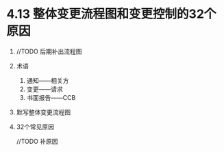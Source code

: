 # 4.13 整体变更流程图和变更控制的32个原因

1. //TODO 后期补出流程图

2. 术语

   1. 通知——相关方
   2. 变更——请求
   3. 书面报告——CCB

3. 默写整体变更流程图

4. 32个常见原因

   //TODO 补原因

